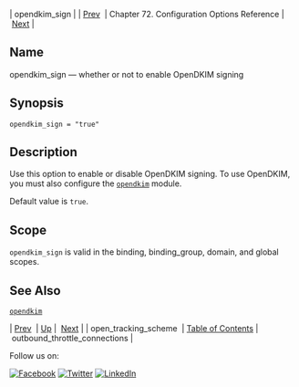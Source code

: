 | opendkim_sign |
| [Prev](config.open_tracking_scheme.php)  | Chapter 72. Configuration Options Reference |  [Next](conf.ref.outbound_throttle_connections.php) |

<a name="conf.ref.opendkim_sign"></a>
## Name

opendkim_sign — whether or not to enable OpenDKIM signing

## Synopsis

`opendkim_sign = "true"`

<a name="idp25723552"></a>
## Description

Use this option to enable or disable OpenDKIM signing. To use OpenDKIM, you must also configure the [`opendkim`](modules.opendkim.php "71.50. opendkim – Open Source DKIM") module.

Default value is `true`.

<a name="idp25727552"></a>
## Scope

`opendkim_sign` is valid in the binding, binding_group, domain, and global scopes.

<a name="idp25729408"></a>
## See Also

[`opendkim`](modules.opendkim.php "71.50. opendkim – Open Source DKIM")

| [Prev](config.open_tracking_scheme.php)  | [Up](config.options.ref.php) |  [Next](conf.ref.outbound_throttle_connections.php) |
| open_tracking_scheme  | [Table of Contents](index.php) |  outbound_throttle_connections |

Follow us on:

[![Facebook](https://support.messagesystems.com/images/icon-facebook.png)](http://www.facebook.com/messagesystems) [![Twitter](https://support.messagesystems.com/images/icon-twitter.png)](http://twitter.com/#!/MessageSystems) [![LinkedIn](https://support.messagesystems.com/images/icon-linkedin.png)](http://www.linkedin.com/company/message-systems)